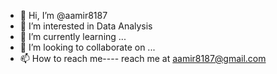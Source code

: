 - 👋 Hi, I’m @aamir8187
- 👀 I’m interested in Data Analysis
- 🌱 I’m currently learning ...
- 💞️ I’m looking to collaborate on ...
- 📫 How to reach me---- reach me at aamir8187@gmail.com

<!---
aamir8187/aamir8187 is a ✨ special ✨ repository because its `README.md` (this file) appears on your GitHub profile.
You can click the Preview link to take a look at your changes.
--->

